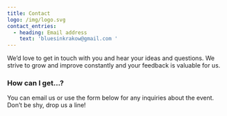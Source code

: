 ```yaml
---
title: Contact
logo: /img/logo.svg
contact_entries:
  - heading: Email address
    text: 'bluesinkrakow@gmail.com '
---
```

We’d love to get in touch with you and hear your ideas and
questions. We strive to grow and improve constantly and your feedback
is valuable for us.

<h3 class="f4 b lh-title mb2">How can I get…?</h3>

You can email us or use the form below for any inquiries about the event. Don’t be shy, drop us a line!
